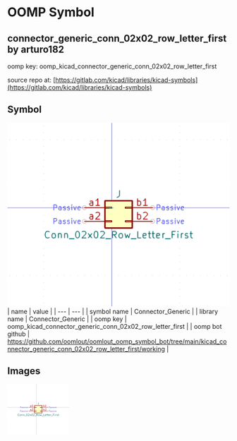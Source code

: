 # OOMP Symbol  
## connector_generic_conn_02x02_row_letter_first  by arturo182  
  
oomp key: oomp_kicad_connector_generic_conn_02x02_row_letter_first  
  
source repo at: [https://gitlab.com/kicad/libraries/kicad-symbols](https://gitlab.com/kicad/libraries/kicad-symbols)  
## Symbol  
  
[![working.png](working_600.png)](working.png)  
| name | value | 
| --- | --- | 
| symbol name | Connector_Generic | 
| library name | Connector_Generic | 
| oomp key | oomp_kicad_connector_generic_conn_02x02_row_letter_first | 
| oomp bot github | https://github.com/oomlout/oomlout_oomp_symbol_bot/tree/main/kicad_connector_generic_conn_02x02_row_letter_first/working | 
## Images  
  
[![working.png](working_140.png)](working.png)  
